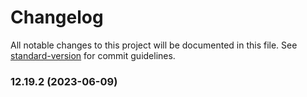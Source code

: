 # Changelog

All notable changes to this project will be documented in this file. See [standard-version](https://github.com/conventional-changelog/standard-version) for commit guidelines.

### 12.19.2 (2023-06-09)
